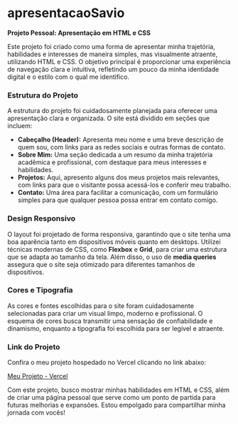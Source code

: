 # apresentacaoSavio
**Projeto Pessoal: Apresentação em HTML e CSS**

Este projeto foi criado como uma forma de apresentar minha trajetória, habilidades e interesses de maneira simples, mas visualmente atraente, utilizando HTML e CSS. O objetivo principal é proporcionar uma experiência de navegação clara e intuitiva, refletindo um pouco da minha identidade digital e o estilo com o qual me identifico.

### Estrutura do Projeto

A estrutura do projeto foi cuidadosamente planejada para oferecer uma apresentação clara e organizada. O site está dividido em seções que incluem:

- **Cabeçalho (Header):** Apresenta meu nome e uma breve descrição de quem sou, com links para as redes sociais e outras formas de contato.
- **Sobre Mim:** Uma seção dedicada a um resumo da minha trajetória acadêmica e profissional, com destaque para meus interesses e habilidades.
- **Projetos:** Aqui, apresento alguns dos meus projetos mais relevantes, com links para que o visitante possa acessá-los e conferir meu trabalho.
- **Contato:** Uma área para facilitar a comunicação, com um formulário simples para que qualquer pessoa possa entrar em contato comigo.

### Design Responsivo

O layout foi projetado de forma responsiva, garantindo que o site tenha uma boa aparência tanto em dispositivos móveis quanto em desktops. Utilizei técnicas modernas de CSS, como **Flexbox** e **Grid**, para criar uma estrutura que se adapta ao tamanho da tela. Além disso, o uso de **media queries** assegura que o site seja otimizado para diferentes tamanhos de dispositivos.

### Cores e Tipografia

As cores e fontes escolhidas para o site foram cuidadosamente selecionadas para criar um visual limpo, moderno e profissional. O esquema de cores busca transmitir uma sensação de confiabilidade e dinamismo, enquanto a tipografia foi escolhida para ser legível e atraente.

### Link do Projeto

Confira o meu projeto hospedado no Vercel clicando no link abaixo:

[Meu Projeto - Vercel](SEU_LINK_AQUI)

Com este projeto, busco mostrar minhas habilidades em HTML e CSS, além de criar uma página pessoal que serve como um ponto de partida para futuras melhorias e expansões. Estou empolgado para compartilhar minha jornada com vocês!
